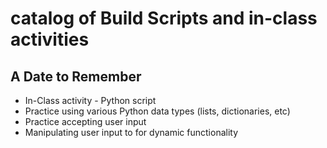# catalog of Build Scripts and in-class activities

## A Date to Remember
- In-Class activity - Python script 
- Practice using various Python data types (lists, dictionaries, etc)
- Practice accepting user input
- Manipulating user input to for dynamic functionality

